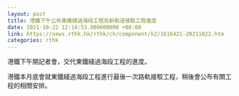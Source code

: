 ```yaml
---
layout: post
title: 港鐵下午公布東鐵綫過海段工程及新軌道接駁工程進度
date: 2021-10-22 12:14:53.000000000 +08:00
link: https://news.rthk.hk/rthk/ch/component/k2/1616421-20211022.htm
categories: rthk
---
```


港鐵下午開記者會，交代東鐵綫過海段工程的進度。

港鐵本月底會就東鐵綫過海段工程進行最後一次路軌接駁工程，稍後會公布有關工程的相關安排。
